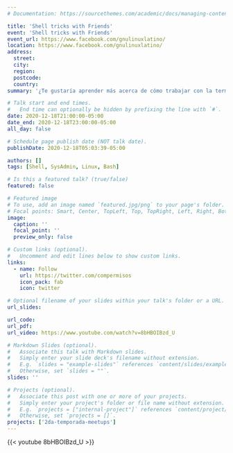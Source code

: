```yaml
---
# Documentation: https://sourcethemes.com/academic/docs/managing-content/

title: 'Shell tricks with Friends'
event: 'Shell tricks with Friends'
event_url: https://www.facebook.com/gnulinuxlatino/
location: https://www.facebook.com/gnulinuxlatino/
address:
  street:
  city:
  region:
  postcode:
  country:
summary: '¿Te gustaría aprender más acerca de cómo trabajar con la terminal y ser un 🎸 rockstar? @Compermisos estará con nosotros a lado de sus amigos para compartir trucos para dominar el shell.'

# Talk start and end times.
#   End time can optionally be hidden by prefixing the line with `#`.
date: 2020-12-18T21:00:00-05:00
date_end: 2020-12-18T23:00:00-05:00
all_day: false

# Schedule page publish date (NOT talk date).
publishDate: 2020-12-18T05:03:39-05:00

authors: []
tags: [Shell, SysAdmin, Linux, Bash]

# Is this a featured talk? (true/false)
featured: false

# Featured image
# To use, add an image named `featured.jpg/png` to your page's folder.
# Focal points: Smart, Center, TopLeft, Top, TopRight, Left, Right, BottomLeft, Bottom, BottomRight.
image:
  caption: ''
  focal_point: ''
  preview_only: false

# Custom links (optional).
#   Uncomment and edit lines below to show custom links.
links:
  - name: Follow
    url: https://twitter.com/compermisos
    icon_pack: fab
    icon: twitter

# Optional filename of your slides within your talk's folder or a URL.
url_slides:

url_code:
url_pdf:
url_video: https://www.youtube.com/watch?v=8bHBOIBzd_U

# Markdown Slides (optional).
#   Associate this talk with Markdown slides.
#   Simply enter your slide deck's filename without extension.
#   E.g. `slides = "example-slides"` references `content/slides/example-slides.md`.
#   Otherwise, set `slides = ""`.
slides: ''

# Projects (optional).
#   Associate this post with one or more of your projects.
#   Simply enter your project's folder or file name without extension.
#   E.g. `projects = ["internal-project"]` references `content/project/deep-learning/index.md`.
#   Otherwise, set `projects = []`.
projects: ['2da-temporada-meetups']
---
```


{{< youtube 8bHBOIBzd_U >}}
